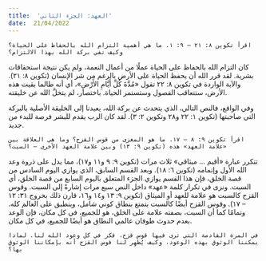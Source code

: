 ```yaml
---
title:  'العهد: الجزء الثاني'
date:  21/04/2022
---
```


`اقرأ تكوين ٨: ٢١ – ٩: ١. ما هي أهمية التزام الله بالحفاظ على الحياة؟ وكيف تفي بركة الله بهذا الالتزام؟`

كان التزام الله بالحفاظ على الحياة عملًا من أعمال النعمة، ولم يكن نتيجة استحقاقات بشرية. لقد قرر الله أن يحفظ الحياة على الأرض بالرغم من شر الإنسان (تكوين ٨: ٢١). والآية الواردة في تكوين ٨: ٢٢ تقول «مُدَّةَ كُلِّ أَيَّامِ الأَرْضِ»، أي أنه طالما بقيت هذه الأرض، ستتعاقب الفصول وستستمر الحياة. باختصار، لم يتخلَّ الله عن خليقته.

وفي الواقع، فالنص التالي، الذي يتحدث عن بركة الله، يعيدنا إلى الخليقة الأصلية بالبركة التي صاحبتها (تكوين ١: ٢٢ و٢٨ وتكوين ٢: ٣). لقد كان الرب يقدم للبشر فرصة للبدء من جديد.

`اقرأ تكوين ٩: ٨ – ١٧. ما هو المغزى من قوس القزح؟ وما هي العلاقة بين «علامة العهد» هذه (تكوين ٩: ١٣) وبين علامة العهد الأخرى – السبت؟`

تتكرر عبارة «أقيم ... ميثاقي» ثلاث مرات (تكوين ٩: ٩ و١١ و١٧)، مما يدل على ذروة وعد الله الأول وإتمامه (تكوين ٦: ١٨). وبعد القسم السابق، الذي يوازي اليوم السادس من قصة الخلق، فإن هذا القسم يوازي الجزء المتعلق باليوم السابع من قصة الخلق، أي السبت. ونرى في تكرار كلمة «عهد» داخل النص سبع مرات إشارةً إلى السبت. وقوس القزح كالسبت هو علامة للعهد أو الميثاق (تكوين ٩: ١٣ و١٤ و١٦، قارن ذلك بخروج ٣١: ١٢ – ١٧). وقوس القزح أيضًا كالسبت يتمتع بنطاق كوني شامل، وينطبق على العالم كله. وتمامًا كما أن السبت، بصفته علامة على الخلق، هو للجميع، في كل مكان، فإن الوعد بعدم حدوث طوفان عالمي النطاق هو أيضًا للجميع، في كل مكان.

`في المرة القادمة التي ترى فيها قوس قزح، فكر في كل وعود الله لنا. لماذا يمكننا الوثوق بهذه الوعود، وكيف يُظهِر لنا قوس القزح أنه بإمكاننا الوثوق بها؟`